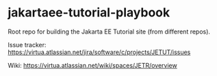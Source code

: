 # jakartaee-tutorial-playbook
Root repo for building the Jakarta EE Tutorial site (from different repos).

Issue tracker: https://virtua.atlassian.net/jira/software/c/projects/JETUT/issues

Wiki: https://virtua.atlassian.net/wiki/spaces/JETR/overview
